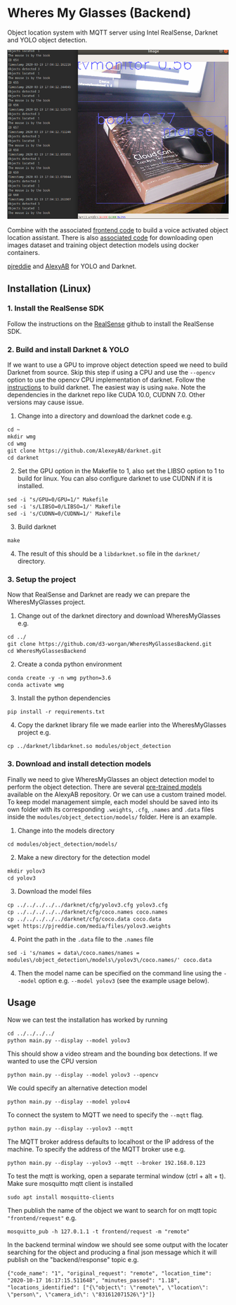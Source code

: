 # Wheres My Glasses (Backend)
Object location system with MQTT server using Intel RealSense, Darknet and YOLO object detection. 

![location demo](location_demo.png)  

Combine with the associated 
[frontend code](https://github.com/d3-worgan/WheresMyGlassesFrontend) to build a voice activated object location assistant. There 
is also [associated code](https://github.com/d3-worgan/darknet-docker) 
for downloading open images dataset and training object detection models using docker containers.

[pjreddie](https://github.com/pjreddie/darknet) and [AlexyAB](https://github.com/AlexeyAB/darknet) for 
YOLO and Darknet.


## Installation (Linux)
### 1. Install the RealSense SDK
Follow the instructions on the [RealSense](https://github.com/IntelRealSense/librealsense/blob/master/doc/distribution_linux.md) 
github to install the RealSense SDK.

### 2. Build and install Darknet & YOLO
If we want to use a GPU to improve object detection speed we need to build Darknet from source. 
Skip this step if using a CPU and use the ```--opencv``` option to use the opencv CPU implementation of darknet. 
Follow the [instructions](https://github.com/AlexeyAB/darknet#how-to-compile-on-linux-using-make) to build darknet. The easiest way 
is using ```make```. Note the dependencies in the darknet repo like CUDA 10.0, CUDNN 7.0. Other versions may cause issue.

1. Change into a directory and download the darknet code e.g.
```
cd ~
mkdir wmg
cd wmg
git clone https://github.com/AlexeyAB/darknet.git
cd darknet
```
2. Set the GPU option in the Makefile to 1, also set the LIBSO option to 1 to build for linux. You can also configure 
darknet to use CUDNN if it is installed.
```
sed -i "s/GPU=0/GPU=1/" Makefile
sed -i 's/LIBSO=0/LIBSO=1/' Makefile
sed -i 's/CUDNN=0/CUDNN=1/' Makefile
```
3. Build darknet
```
make
```
4. The result of this should be a ```libdarknet.so``` file in the ```darknet/``` directory.

### 3. Setup the project
Now that RealSense and Darknet are ready we can prepare the WheresMyGlasses project.
1. Change out of the darknet directory and download WheresMyGlasses e.g.
```
cd ../
git clone https://github.com/d3-worgan/WheresMyGlassesBackend.git
cd WheresMyGlassesBackend
```
2. Create a conda python environment
```
conda create -y -n wmg python=3.6 
conda activate wmg
```
3. Install the python dependencies
```
pip install -r requirements.txt
```
4. Copy the darknet library file we made earlier into the WheresMyGlasses project e.g.
```
cp ../darknet/libdarknet.so modules/object_detection
```
### 3. Download and install detection models
Finally we need to give WheresMyGlasses an object detection model to perform the object detection. There are several 
[pre-trained models](https://github.com/AlexeyAB/darknet#pre-trained-models) available on the AlexyAB repository. Or we 
can use a custom trained model. To keep model management simple, each model should be saved into its own folder with its 
corresponding ```.weights```, ```.cfg```, ```.names``` and ```.data``` files inside the ```modules/object_detection/models/``` 
folder. Here is an example.
1. Change into the models directory
```
cd modules/object_detection/models/
```
2. Make a new directory for the detection model
```
mkdir yolov3
cd yolov3
```
3. Download the model files
```
cp ../../../../../darknet/cfg/yolov3.cfg yolov3.cfg
cp ../../../../../darknet/cfg/coco.names coco.names
cp ../../../../../darknet/cfg/coco.data coco.data
wget https://pjreddie.com/media/files/yolov3.weights
```
4. Point the path in the ```.data``` file to the ```.names``` file
```
sed -i 's/names = data\/coco.names/names = modules\/object_detection\/models\/yolov3\/coco.names/' coco.data
```
4. Then the model name can be specified on the command line using the ```--model``` option e.g. ```--model yolov3``` 
(see the example usage below). 

## Usage
Now we can test the installation has worked by running
```
cd ../../../../
python main.py --display --model yolov3
```
This should show a video stream and the bounding box detections. If we wanted to use the CPU version 
```
python main.py --display --model yolov3 --opencv
```
We could specify an alternative detection model 
```
python main.py --display --model yolov4
```
To connect the system to MQTT we need to specify the ```--mqtt``` flag.
```
python main.py --display --yolov3 --mqtt
```
The MQTT broker address defaults to localhost or the IP address of the machine. 
To specify the address of the MQTT broker use e.g.
```
python main.py --display --yolov3 --mqtt --broker 192.168.0.123
```

To test the mqtt is working, open a separate terminal window (ctrl + alt + t). 
Make sure mosquitto mqtt client is installed
```
sudo apt install mosquitto-clients
```
Then publish the name of the object we want to search for on mqtt topic ```"frontend/request"``` e.g.
```
mosquitto_pub -h 127.0.1.1 -t frontend/request -m "remote"
```
In the backend terminal window we should see some output with the locater searching for the object
and producing a final json message which it will publish on the "backend/response" topic e.g.

```
{"code_name": "1", "original_request": "remote", "location_time": "2020-10-17 16:17:15.511648", "minutes_passed": "1.18", "locations_identified": ["{\"object\": \"remote\", \"location\": \"person\", \"camera_id\": \"831612071526\"}"]}
```